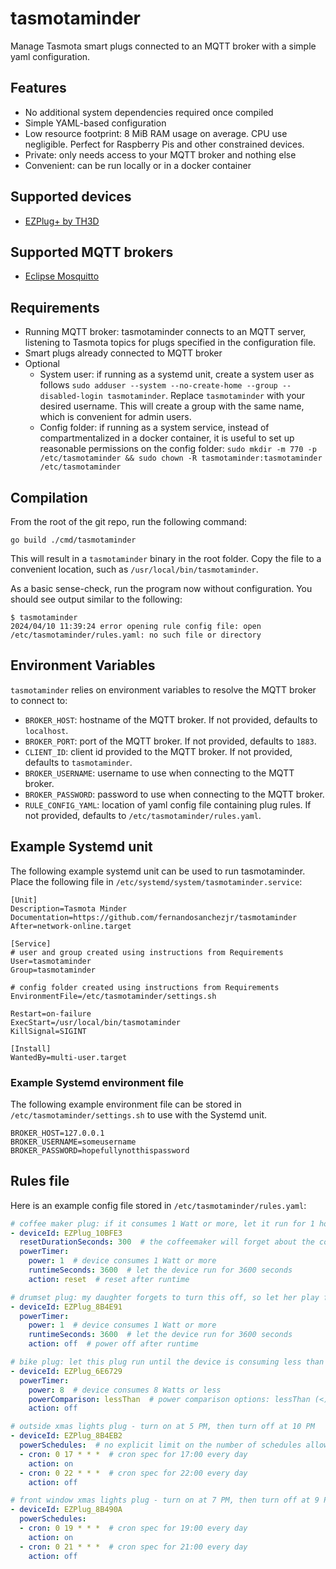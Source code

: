 # tasmotaminder

Manage Tasmota smart plugs connected to an MQTT broker with a simple yaml configuration.

## Features

* No additional system dependencies required once compiled
* Simple YAML-based configuration
* Low resource footprint: 8 MiB RAM usage on average. CPU use negligible. Perfect for Raspberry Pis and other constrained devices.
* Private: only needs access to your MQTT broker and nothing else
* Convenient: can be run locally or in a docker container

## Supported devices

* [EZPlug+ by TH3D](https://www.th3dstudio.com/product/ezplug-open-source-wifi-smart-plug/)

## Supported MQTT brokers

* [Eclipse Mosquitto](https://mosquitto.org/)

## Requirements

* Running MQTT broker: tasmotaminder connects to an MQTT server, listening to Tasmota topics for plugs specified in the configuration file.
* Smart plugs already connected to MQTT broker
* Optional
  * System user: if running as a systemd unit, create a system user as follows `sudo adduser --system --no-create-home --group --disabled-login tasmotaminder`. Replace `tasmotaminder` with your desired username. This will create a group with the same name, which is convenient for admin users.
  * Config folder: if running as a system service, instead of compartmentalized in a docker container, it is useful to set up reasonable permissions on the config folder: `sudo mkdir -m 770 -p /etc/tasmotaminder && sudo chown -R tasmotaminder:tasmotaminder /etc/tasmotaminder`

## Compilation

From the root of the git repo, run the following command:

```shell
go build ./cmd/tasmotaminder
```

This will result in a `tasmotaminder` binary in the root folder. Copy the file to a convenient location, such as `/usr/local/bin/tasmotaminder`.

As a basic sense-check, run the program now without configuration. You should see output similar to the following:

```shell
$ tasmotaminder
2024/04/10 11:39:24 error opening rule config file: open /etc/tasmotaminder/rules.yaml: no such file or directory
```

## Environment Variables

`tasmotaminder` relies on environment variables to resolve the MQTT broker to connect to:

* `BROKER_HOST`: hostname of the MQTT broker. If not provided, defaults to `localhost`.
* `BROKER_PORT`: port of the MQTT broker. If not provided, defaults to `1883`.
* `CLIENT_ID`: client id provided to the MQTT broker. If not provided, defaults to `tasmotaminder`.
* `BROKER_USERNAME`: username to use when connecting to the MQTT broker.
* `BROKER_PASSWORD`: password to use when connecting to the MQTT broker.
* `RULE_CONFIG_YAML`: location of yaml config file containing plug rules. If not provided, defaults to `/etc/tasmotaminder/rules.yaml`.

## Example Systemd unit

The following example systemd unit can be used to run tasmotaminder. Place the following file in `/etc/systemd/system/tasmotaminder.service`:

```
[Unit]
Description=Tasmota Minder
Documentation=https://github.com/fernandosanchezjr/tasmotaminder
After=network-online.target

[Service]
# user and group created using instructions from Requirements
User=tasmotaminder
Group=tasmotaminder

# config folder created using instructions from Requirements
EnvironmentFile=/etc/tasmotaminder/settings.sh

Restart=on-failure
ExecStart=/usr/local/bin/tasmotaminder
KillSignal=SIGINT

[Install]
WantedBy=multi-user.target
```

### Example Systemd environment file

The following example environment file can be stored in `/etc/tasmotaminder/settings.sh` to use with the Systemd unit.

```shell
BROKER_HOST=127.0.0.1
BROKER_USERNAME=someusername
BROKER_PASSWORD=hopefullynotthispassword
```

## Rules file

Here is an example config file stored in `/etc/tasmotaminder/rules.yaml`:

```yaml
# coffee maker plug: if it consumes 1 Watt or more, let it run for 1 hour, then reset
- deviceId: EZPlug_10BFE3
  resetDurationSeconds: 300  # the coffeemaker will forget about the coffee cycle if powered off for a few seconds
  powerTimer:
    power: 1  # device consumes 1 Watt or more
    runtimeSeconds: 3600  # let the device run for 3600 seconds
    action: reset  # reset after runtime

# drumset plug: my daughter forgets to turn this off, so let her play for an hour
- deviceId: EZPlug_8B4E91
  powerTimer:
    power: 1  # device consumes 1 Watt or more
    runtimeSeconds: 3600  # let the device run for 3600 seconds
    action: off  # power off after runtime

# bike plug: let this plug run until the device is consuming less than 8 Watts, which seems to be the green light on the charger
- deviceId: EZPlug_6E6729
  powerTimer:
    power: 8  # device consumes 8 Watts or less
    powerComparison: lessThan  # power comparison options: lessThan (<), greaterThan (>=), equalTo (==). Defaults to greaterThan.
    action: off

# outside xmas lights plug - turn on at 5 PM, then turn off at 10 PM
- deviceId: EZPlug_8B4EB2
  powerSchedules:  # no explicit limit on the number of schedules allowed for a plug - may be combined with powerTimer entries if sensical.
  - cron: 0 17 * * *  # cron spec for 17:00 every day
    action: on
  - cron: 0 22 * * *  # cron spec for 22:00 every day
    action: off

# front window xmas lights plug - turn on at 7 PM, then turn off at 9 PM
- deviceId: EZPlug_8B490A
  powerSchedules:
  - cron: 0 19 * * *  # cron spec for 19:00 every day
    action: on
  - cron: 0 21 * * *  # cron spec for 21:00 every day
    action: off
```
